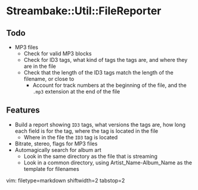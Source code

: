 # Streambake::Util::FileReporter #

## Todo ##
- MP3 files
  - Check for valid MP3 blocks
  - Check for ID3 tags, what kind of tags the tags are, and where they are in
    the file
  - Check that the length of the ID3 tags match the length of the filename, or
    close to
    - Account for track numbers at the beginning of the file, and the `.mp3`
      extension at the end of the file

## Features ##
- Build a report showing `ID3` tags, what versions the tags are, how long each
  field is for the tag, where the tag is located in the file
  - Where in the file the `ID3` tag is located
- Bitrate, stereo, flags for MP3 files
- Automagically search for album art
  - Look in the same directory as the file that is streaming
  - Look in a common directory, using Artist_Name-Album_Name as the template
    for filenames

vim: filetype=markdown shiftwidth=2 tabstop=2
